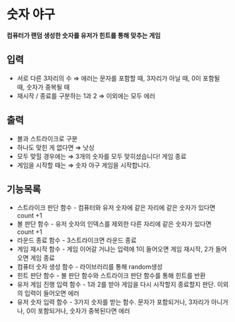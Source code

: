 # 숫자 야구

**컴퓨터가 랜덤 생성한 숫자를 유저가 힌트를 통해 맞추는 게임**

## 입력

- 서로 다른 3자리의 수 ⇒ 에러는 문자를 포함할 때, 3자리가 아닐 때, 0이 포함될 때, 숫자가 중복될 때
- 재시작 / 종료를 구분하는 1과 2 ⇒ 이외에는 모두 에러

## 출력

- 볼과 스트라이크로 구분
- 하나도 맞힌 게 없다면 ⇒ 낫싱
- 모두 맞힐 경우에는 ⇒ 3개의 숫자를 모두 맞히셨습니다! 게임 종료
- 게임을 시작할 때는 ⇒ 숫자 야구 게임을 시작합니다.

## 기능목록

- 스트라이크 판단 함수 - 컴퓨터와 유저 숫자에 같은 자리에 같은 숫자가 있다면 count +1
- 볼 판단 함수 - 유저 숫자의 인덱스를 제외한 다른 자리에 같은 숫자가 있다면 count +1
- 라운드 종료 함수 - 3스트라이크면 라운드 종료
- 게임 재시작 함수 - 게임 이어갈 거냐는 입력에 1이 들어오면 게임 재시작, 2가 들어오면 게임 종료
- 컴퓨터 숫자 생성 함수 - 라이브러리를 통해 random생성
- 힌트 판단 함수 - 볼 판단 함수와 스트라이크 판단 함수를 통해 힌트를 반환
- 유저 게임 진행 입력 함수 - 1과 2를 받아 게임을 다시 시작할지 종료할지 판단. 이외의 입력이 들어오면 에러
- 유저 숫자 입력 함수 - 3가지 숫자를 받는 함수. 문자가 포함되거나, 3자리가 아니거나, 0이 포함되거나, 숫자가 중복된다면 에러
